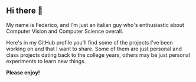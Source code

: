## Hi there 👋

My name is Federico, and I'm just an italian guy who's enthusiastic about Computer Vision and Computer Science overall. 

Here's in my GitHub profile you'll find some of the projects I've been working on and that I want to share. Some of them are just personal and class projects dating back to the college years, others may be just personal experiments to learn new things. 

**Please enjoy!**

<!--
**FedericoCozziVM/federicocozzivm** is a ✨ _special_ ✨ repository because its `README.md` (this file) appears on your GitHub profile.

Here are some ideas to get you started:

- 🔭 I’m currently working on ...
- 🌱 I’m currently learning ...
- 👯 I’m looking to collaborate on ...
- 🤔 I’m looking for help with ...
- 💬 Ask me about ...
- 📫 How to reach me: ...
- 😄 Pronouns: ...
- ⚡ Fun fact: ...
-->
